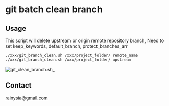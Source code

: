 git batch clean branch
==============

Usage
---------
This script will delete upstream or origin remote repository branch, Need to set keep_keywords, default_branch, protect_branches_arr
```
./xxx/git_branch_clean.sh /xxx/project_folder/ remote_name
./xxx/git_branch_clean.sh /xxx/project_folder/ upstream
```
![git_clean_branch.sh](https://user-images.githubusercontent.com/1259324/54344563-1abd1880-467c-11e9-82f6-059d890d8d10.png)_

Contact
----------------------------------------
<rainysia@gmail.com>

